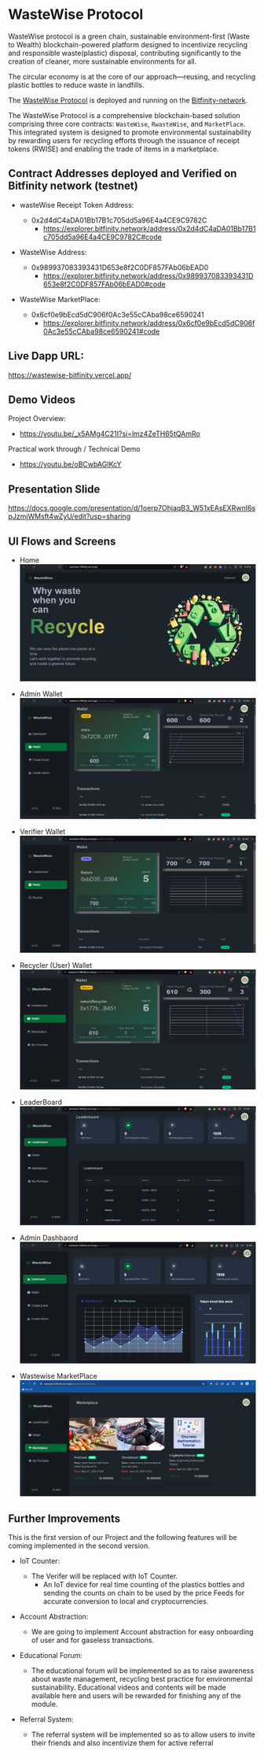 # WasteWise Protocol

WasteWise protocol is a green chain, sustainable environment-first (Waste to Wealth) blockchain-powered platform designed to incentivize recycling and responsible waste(plastic) disposal, contributing significantly to the creation of cleaner, more sustainable environments for all.

The circular economy is at the core of our approach—reusing, and recycling plastic bottles to reduce waste in landfills.

The [WasteWise Protocol](https://wastewise-bitfinity.vercel.app/) is deployed and running on the [Bitfinity-network](https://docs.bitfinity.network/).

The WasteWise Protocol is a comprehensive blockchain-based solution comprising three core contracts: `WasteWise`, `RwasteWise`, and `MarketPlace`. This integrated system is designed to promote environmental sustainability by rewarding users for recycling efforts through the issuance of receipt tokens (RWISE) and enabling the trade of items in a marketplace.

## Contract Addresses deployed and Verified on Bitfinity network (testnet)

- wasteWise Receipt Token Address:

  - 0x2d4dC4aDA01Bb17B1c705dd5a96E4a4CE9C9782C
    - https://explorer.bitfinity.network/address/0x2d4dC4aDA01Bb17B1c705dd5a96E4a4CE9C9782C#code

- WasteWise Address:

  - 0x989937083393431D653e8f2C0DF857FAb06bEAD0
    - https://explorer.bitfinity.network/address/0x989937083393431D653e8f2C0DF857FAb06bEAD0#code

- WasteWise MarketPlace:
  - 0x6cf0e9bEcd5dC906f0Ac3e55cCAba98ce6590241
    - https://explorer.bitfinity.network/address/0x6cf0e9bEcd5dC906f0Ac3e55cCAba98ce6590241#code

## Live Dapp URL:

https://wastewise-bitfinity.vercel.app/

## Demo Videos

Project Overview:

- https://youtu.be/_x5AMg4C21I?si=lmz4ZeTH65tQAmRo

Practical work through / Technical Demo

- https://youtu.be/oBCwbAGIKcY

## Presentation Slide

https://docs.google.com/presentation/d/1oerp7OhjaqB3_W51xEAsEXRwnI6spJzmjWMsft4wZyU/edit?usp=sharing

## UI Flows and Screens

- Home
  ![01](./images/01.png)

- Admin Wallet
  ![05](./images/05.png)

- Verifier Wallet
  ![04](./images/04.png)

- Recycler (User) Wallet
  ![02](./images/02.png)

- LeaderBoard
  ![03](./images/03.png)

- Admin Dashbaord
  ![06](./images/06.png)

- Wastewise MarketPlace
  ![07](./images/07.png)

## Further Improvements

This is the first version of our Project and the following features will be coming implemented in the second version.

- IoT Counter:

  - The Verifer will be replaced with IoT Counter.
    - An IoT device for real time counting of the plastics bottles and sending the counts on chain to be used by the price Feeds for accurate conversion to local and cryptocurrencies.

- Account Abstraction:

  - We are going to implement Account abstraction for easy onboarding of user and for gaseless transactions.

- Educational Forum:

  - The educational forum will be implemented so as to raise awareness about waste management, recycling best practice for environmental sustainability. Educational videos and contents will be made available here and users will be rewarded for finishing any of the module.

- Referral System:
  - The referral system will be implemented so as to allow users to invite their friends and also incentivize them for active referral
